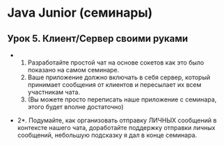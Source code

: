 # Java Junior (семинары)
## Урок 5. Клиент/Сервер своими руками
- 1. Разработайте простой чат на основе сокетов как это было показано на самом семинаре.
  2. Ваше приложение должно включать в себя сервер, который принимает сообщения от клиентов и пересылает их всем участникам чата.
  3. (Вы можете просто переписать наше приложение с семинара, этого будет вполне достаточно)

- 2*. Подумайте, как организовать отправку ЛИЧНЫХ сообщений в контексте нашего чата, доработайте поддержку отправки личных сообщений, небольшую подсказку я дал в конце семинара.
  

